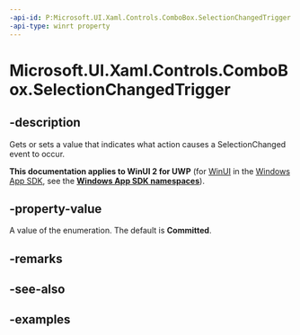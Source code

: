 ```yaml
---
-api-id: P:Microsoft.UI.Xaml.Controls.ComboBox.SelectionChangedTrigger
-api-type: winrt property
---
```


<!-- Property syntax.
public ComboBoxSelectionChangedTrigger SelectionChangedTrigger { get;  set; }
-->

# Microsoft.UI.Xaml.Controls.ComboBox.SelectionChangedTrigger

## -description
Gets or sets a value that indicates what action causes a SelectionChanged event to occur.

**This documentation applies to WinUI 2 for UWP** (for [WinUI](/windows/apps/winui/winui3/) in the [Windows App SDK](/windows/apps/windows-app-sdk/), see the **[Windows App SDK namespaces](/windows/windows-app-sdk/api/winrt/)**).

## -property-value
A value of the enumeration. The default is **Committed**.

## -remarks

## -see-also

## -examples


